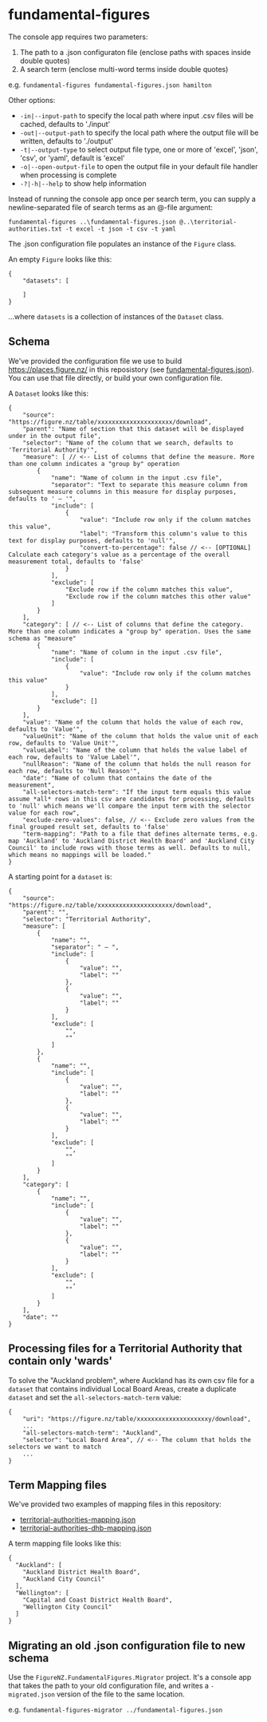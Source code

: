 # fundamental-figures

The console app requires two parameters:

1. The path to a .json configuraton file (enclose paths with spaces inside double quotes)
2. A search term (enclose multi-word terms inside double quotes)

e.g. `fundamental-figures fundamental-figures.json hamilton`

Other options:
- `-in|--input-path` to specify the local path where input .csv files will be cached, defaults to './input'
- `-out|--output-path` to specify the local path where the output file will be written, defaults to './output'
- `-t|--output-type` to select output file type, one or more of 'excel', 'json', 'csv', or 'yaml', default is 'excel'
- `-o|--open-output-file` to open the output file in your default file handler when processing is complete
- `-?|-h|--help` to show help information

Instead of running the console app once per search term, you can supply a newline-separated file of search terms as an @-file argument:

`fundamental-figures ..\fundamental-figures.json @..\territorial-authorities.txt -t excel -t json -t csv -t yaml`

The .json configuration file populates an instance of the `Figure` class. 

An empty `Figure` looks like this:

```
{
    "datasets": [
        
    ]
}
```

…where `datasets` is a collection of instances of the `Dataset` class. 

## Schema

We've provided the configuration file we use to build https://places.figure.nz/ in this reposistory (see [fundamental-figures.json](https://github.com/WikiNewZealand/fundamental-figures/blob/master/fundamental-figures.json)). You can use that file directly, or build your own configuration file.

A `Dataset` looks like this:

```
{
    "source": "https://figure.nz/table/xxxxxxxxxxxxxxxxxxxxx/download",
    "parent": "Name of section that this dataset will be displayed under in the output file",
    "selector": "Name of the column that we search, defaults to 'Territorial Authority'",
    "measure": [ // <-- List of columns that define the measure. More than one column indicates a "group by" operation
        {
            "name": "Name of column in the input .csv file",
            "separator": "Text to separate this measure column from subsequent measure columns in this measure for display purposes, defaults to ' — '",
            "include": [
                {
                    "value": "Include row only if the column matches this value",
                    "label": "Transform this column's value to this text for display purposes, defaults to 'null'",
                    "convert-to-percentage": false // <-- [OPTIONAL] Calculate each category's value as a percentage of the overall measurement total, defaults to 'false'
                }
            ],
            "exclude": [
                "Exclude row if the column matches this value",
                "Exclude row if the column matches this other value"
            ]
        }
    ],
    "category": [ // <-- List of columns that define the category. More than one column indicates a "group by" operation. Uses the same schema as "measure"
        {
            "name": "Name of column in the input .csv file",
            "include": [
                {
                    "value": "Include row only if the column matches this value"
                }
            ],
            "exclude": []
        }
    ],
    "value": "Name of the column that holds the value of each row, defaults to 'Value'",
    "valueUnit": "Name of the column that holds the value unit of each row, defaults to 'Value Unit'",
    "valueLabel": "Name of the column that holds the value label of each row, defaults to 'Value Label'",
    "nullReason": "Name of the column that holds the null reason for each row, defaults to 'Null Reason'",
    "date": "Name of column that contains the date of the measurement",
    "all-selectors-match-term": "If the input term equals this value assume *all* rows in this csv are candidates for processing, defaults to 'null' which means we'll compare the input term with the selector value for each row",
    "exclude-zero-values": false, // <-- Exclude zero values from the final grouped result set, defaults to 'false'
    "term-mapping": "Path to a file that defines alternate terms, e.g. map 'Auckland' to 'Auckland District Health Board' and 'Auckland City Council' to include rows with those terms as well. Defaults to null, which means no mappings will be loaded."
}
```

A starting point for a `dataset` is:

```
{
    "source": "https://figure.nz/table/xxxxxxxxxxxxxxxxxxxxx/download",
    "parent": "",
    "selector": "Territorial Authority",
    "measure": [
        {
            "name": "",
            "separator": " — ",
            "include": [
                {
                    "value": "",
                    "label": ""
                },
                {
                    "value": "",
                    "label": ""
                }
            ],
            "exclude": [
                "",
                ""
            ]
        },
        {
            "name": "",
            "include": [
                {
                    "value": "",
                    "label": ""
                },
                {
                    "value": "",
                    "label": ""
                }
            ],
            "exclude": [
                "",
                ""
            ]
        }        
    ],
    "category": [
        {
            "name": "",
            "include": [
                {
                    "value": "",
                    "label": ""
                },
                {
                    "value": "",
                    "label": ""
                }
            ],
            "exclude": [
                "",
                ""
            ]
        }        
    ],
    "date": ""
}
```

## Processing files for a Territorial Authority that contain only 'wards' 

To solve the "Auckland problem", where Auckland has its own csv file for a `dataset` that contains individual Local Board Areas, create a duplicate `dataset` and set the `all-selectors-match-term` value:

```
{
    "uri": "https://figure.nz/table/xxxxxxxxxxxxxxxxxxxxy/download",
    ...
    "all-selectors-match-term": "Auckland",
    "selector": "Local Board Area", // <-- The column that holds the selectors we want to match
    ...
}

```

## Term Mapping files

We've provided two examples of mapping files in this repository:

- [territorial-authorities-mapping.json](https://github.com/WikiNewZealand/fundamental-figures/blob/master/territorial-authorities-mapping.json)
- [territorial-authorities-dhb-mapping.json](https://github.com/WikiNewZealand/fundamental-figures/blob/master/territorial-authorities-dhb-mapping.json)

A term mapping file looks like this:

```
{
  "Auckland": [
    "Auckland District Health Board",
    "Auckland City Council"
  ],
  "Wellington": [
    "Capital and Coast District Health Board",
    "Wellington City Council"
  ]
}
```

## Migrating an old .json configuration file to new schema

Use the `FigureNZ.FundamentalFigures.Migrator` project. It's a console app that takes the path to your old configuration file, and writes a `-migrated.json` version of the file to the same location.

e.g. `fundamental-figures-migrator ../fundamental-figures.json`